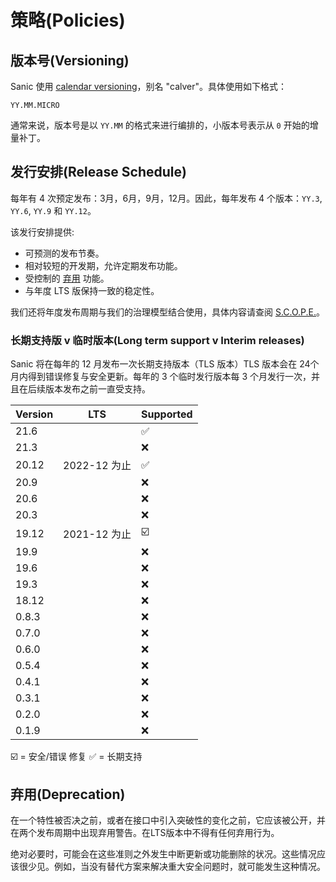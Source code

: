 # 策略(Policies)

## 版本号(Versioning)

Sanic 使用 [calendar versioning](https://calver.org/)，别名 "calver"。具体使用如下格式：

```
YY.MM.MICRO
```

通常来说，版本号是以 `YY.MM` 的格式来进行编排的，小版本号表示从 `0` 开始的增量补丁。


## 发行安排(Release Schedule)

每年有 4 次预定发布：3月，6月，9月，12月。因此，每年发布 4 个版本：`YY.3`, `YY.6`, `YY.9` 和 `YY.12`。

该发行安排提供:

- 可预测的发布节奏。
- 相对较短的开发期，允许定期发布功能。
- 受控制的 [弃用](#deprecation) 功能。
- 与年度 LTS 版保持一致的稳定性。

我们还将年度发布周期与我们的治理模型结合使用，具体内容请查阅 [S.C.O.P.E.](./scope.md)。

### 长期支持版 v 临时版本(Long term support v Interim releases)

Sanic 将在每年的 12 月发布一次长期支持版本（TLS 版本）TLS 版本会在 24个月内得到错误修复与安全更新。每年的 3 个临时发行版本每 3 个月发行一次，并且在后续版本发布之前一直受支持。

| Version | LTS           | Supported               |
| ------- | ------------- | ----------------------- |
| 21.6    |               | :white_check_mark:      |
| 21.3    |               | :x:                     |
| 20.12   | 2022-12 为止    | :white_check_mark:      |
| 20.9    |               | :x:                     |
| 20.6    |               | :x:                     |
| 20.3    |               | :x:                     |
| 19.12   | 2021-12 为止    | :ballot_box_with_check: |
| 19.9    |               | :x:                     |
| 19.6    |               | :x:                     |
| 19.3    |               | :x:                     |
| 18.12   |               | :x:                     |
| 0.8.3   |               | :x:                     |
| 0.7.0   |               | :x:                     |
| 0.6.0   |               | :x:                     |
| 0.5.4   |               | :x:                     |
| 0.4.1   |               | :x:                     |
| 0.3.1   |               | :x:                     |
| 0.2.0   |               | :x:                     |
| 0.1.9   |               | :x:                     |

:ballot_box_with_check: = 安全/错误 修复
:white_check_mark: = 长期支持

## 弃用(Deprecation)

在一个特性被否决之前，或者在接口中引入突破性的变化之前，它应该被公开，并在两个发布周期中出现弃用警告。在LTS版本中不得有任何弃用行为。

绝对必要时，可能会在这些准则之外发生中断更新或功能删除的状况。这些情况应该很少见。例如，当没有替代方案来解决重大安全问题时，就可能发生这种情况。

